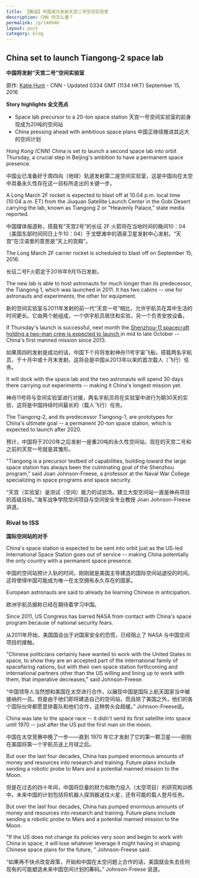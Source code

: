 ```yaml
---
title: 【搬运】中国成功发射天宫二号空间实验室
description: CNN 你怎么看？
permalink: /p/140946
layout: post
category: blog
---
```


## China set to launch Tiangong-2 space lab

**中国将发射“天宫二号”空间实验室**

原作: [Katie Hunt](http://edition.cnn.com/profiles/katie-hunt) - CNN - Updated 0334 GMT (1134 HKT) September 15, 2016

**Story highlights 全文亮点**

- Space lab precursor to a 20-ton space station 天宫一号空间实验室的前身现成为20吨的空间站
- China pressing ahead with ambitious space plans 中国正继续推进其远大的空间计划

_Hong Kong (CNN)_ China is set to launch a second space lab into orbit Thursday, a crucial step in Beijing's ambition to have a permanent space presence.

中国业已准备好于周四向（地球）轨道发射第二座空间实验室，这是中国向在太空中具备永久性存在这一目标所走出的关键一步。

A Long March 2F rocket is expected to blast off at 10.04 p.m. local time (10:04 a.m. ET) from the Jiuquan Satellite Launch Center in the Gobi Desert carrying the lab, known as Tiangong 2 or "Heavenly Palace," state media reported.

中国媒体报道称，搭载有“天宫2号”的长征 2F 火箭将在当地时间的晚间10：04（美国东部时间同日上午10：04）于戈壁滩中的酒泉卫星发射中心发射。“天宫”在汉语里的意思是“天上的宫殿”。

The Long March 2F carrier rocket is scheduled to blast off on September 15, 2016.

长征二号F火箭定于2016年9月15日发射。

The new lab is able to host astronauts for much longer than its predecessor, the Tiangong 1, which was launched in 2011. It has two cabins -- one for astronauts and experiments, the other for equipment.

新的空间实验室与2011年发射的前一代“天宫一号”相比，允许宇航员在其中生活的时间更长。它由两个舱组成，一个供宇航员居住和实验，另一个负责安放设备。

If Thursday's launch is successful, next month the [Shenzhou-11 spacecraft holding a two-man crew is expected to launch ](http://cnn.com/2016/02/28/asia/china-space-lab/)in mid to late October -- China's first manned mission since 2013.

如果周四的发射是成功的话，中国下个月将发射神舟11号宇宙飞船，搭载两名宇航员，于十月中或十月末发射。这将会是中国从2013年以来的首次载人（飞行）任务。

It will dock with the space lab and the two astronauts will spend 30 days there carrying out experiments -- making it China's longest mission yet.

神舟11号将与空间实验室进行对接，两名宇航员将在实验室中进行为期30天的实验，这将是中国持续时间最长的（载人飞行）任务。

The Tiangong-2, and its predecessor Tiangong-1, are prototypes for China's ultimate goal -- a permanent 20-ton space station, which is expected to launch after 2020.

预计，中国将于2020年之后发射一座重20吨的永久性空间站，现在的天宫二号和之前的天宫一号就是其雏形。

"Tiangong is a precursor testbed of capabilities, building toward the large space station has always been the culminating goal of the Shenzhou program," said Joan Johnson-Freese, a professor at the Naval War College specializing in space programs and space security.

“天宫（实验室）是测试（空间）能力的试验场。建立大型空间站一直是神舟项目的高级目标。”海军战争学院空间项目与空间安全专业教授 Joan Johnson-Freese 讲道。

### Rival to ISS

**国际空间站的对手**

China's space station is expected to be sent into orbit just as the US-led International Space Station goes out of service -- making China potentially the only country with a permanent space presence.

中国的空间站预计入轨的时间，刚刚就是美国主导建造的国际空间站退役的时间。这将使得中国可能成为唯一在太空拥有永久存在的国家。

European astronauts are said to already be learning Chinese in anticipation.

欧洲宇航员据称已经在期待着学习中国。

Since 2011, US Congress has barred NASA from contact with China's space program because of national security fears.

从2011年开始，美国国会出于对国家安全的恐慌，已经阻止了 NASA 与中国空间项目的接触。

"Chinese politicians certainly have wanted to work with the United States in space, to show they are an accepted part of the international family of spacefaring nations, but with their own space station forthcoming and international partners other than the US willing and lining up to work with them, that imperative decreases," said Johnson-Freese.

“中国领导人当然想和美国在太空进行合作，以展现中国是国际上航天国家当中被接纳的一员。但是由于他们即将建造自己的空间站，而且除了美国之外，他们的各个国际伙伴都愿意排着队和他们合作，这种势头会趋缓。” Johnson-Freese说。

China was late to the space race -- it didn't send its first satellite into space until 1970 -- just after the US put the first man on the moon.

中国在太空竞赛中晚了一步——直到 1970 年它才发射了它的第一颗卫星——刚刚在美国将第一个宇航员送上月球之后。

But over the last four decades, China has pumped enormous amounts of money and resources into research and training. Future plans include sending a robotic probe to Mars and a potential manned mission to the Moon.

但是在过去的四十年间，中国将巨量的财力和物力投入（太空项目）的研究和训练中。未来中国的计划包括将机器人探测器送往火星，还有可能的载人登月任务。

But over the last four decades, China has pumped enormous amounts of money and resources into research and training. Future plans include sending a robotic probe to Mars and a potential manned mission to the Moon.

"If the US does not change its policies very soon and begin to work with China in space, it will lose whatever leverage it might having in shaping Chinese space plans for the future, " Johnson-Freese said.

“如果再不快点改变政策，开始和中国在太空问题上合作的话，美国就会失去任何现有的可能塑造未来中国空间计划的筹码。” Johnson-Freese 说道。